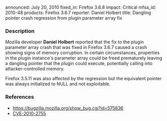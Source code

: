 announced: July 20, 2010
fixed_in: Firefox 3.6.8
impact: Critical
mfsa_id: 2010-48
products: Firefox 3.6.7
reporter: Daniel Holbert
title: Dangling pointer crash regression from plugin parameter array fix

<h3>Description</h3>

<p>Mozilla developer <strong>Daniel Holbert</strong> reported that the
fix to the plugin parameter array crash that was fixed in Firefox
3.6.7 caused a crash showing signs of memory corruption.  In certain
circumstances, properties in the plugin instance's parameter array
could be freed prematurely leaving a dangling pointer that the plugin
could execute, potentially calling into attacker-controlled
memory.</p>

<p class="note">Firefox 3.5.11 was also affected by the regression
but the equivalent pointer was always initialized to NULL and 
not exploitable.</p>

<h3>References</h3>

<ul>
  <li><a href="https://bugzilla.mozilla.org/show_bug.cgi?id=575836">https://bugzilla.mozilla.org/show_bug.cgi?id=575836</a></li>
  <li><a class="ex-ref" href="http://cve.mitre.org/cgi-bin/cvename.cgi?name=CVE-2010-2755">CVE-2010-2755</a></li>
</ul>




